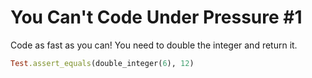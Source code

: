 # You Can't Code Under Pressure #1
  
Code as fast as you can! You need to double the integer and return it.

```ruby
Test.assert_equals(double_integer(6), 12)
```